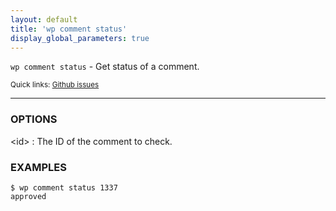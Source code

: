 ```yaml
---
layout: default
title: 'wp comment status'
display_global_parameters: true
---
```


`wp comment status` - Get status of a comment.

<small>Quick links: <a href="https://github.com/wp-cli/wp-cli/issues?q=is%3Aopen+label%3Acommand%3Acomment-status+sort%3Aupdated-desc">Github issues</a></small>

<hr />

### OPTIONS

&lt;id&gt;
: The ID of the comment to check.

### EXAMPLES

    $ wp comment status 1337
    approved



